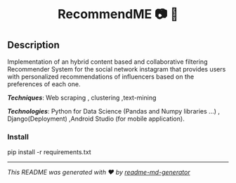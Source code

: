 <h1 align="center">RecommendME 📷 📱</h1>
<p>
</p>

## Description
Implementation of an hybrid content based and collaborative filtering Recommender System for the social network instagram that provides users with personalized recommendations of influencers based on the preferences of each one.

***Techniques***: Web scraping , clustering ,text-mining

***Technologies***: Python for Data Science (Pandas and Numpy libraries ...) , Django(Deployment) ,Android Studio (for mobile application).

### Install
pip install -r requirements.txt

***
_This README was generated with ❤️ by [readme-md-generator](https://github.com/kefranabg/readme-md-generator)_
